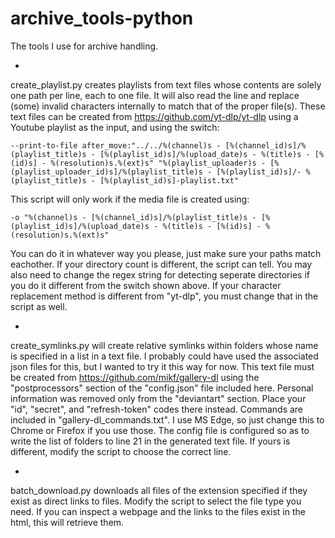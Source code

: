 # archive_tools-python
The tools I use for archive handling.

-

create_playlist.py creates playlists from text files whose contents are solely one path per line, each to one file.
It will also read the line and replace (some) invalid characters internally to match that of the proper file(s). 
These text files can be created from <https://github.com/yt-dlp/yt-dlp> using a Youtube playlist as the input, and using the switch: 

``` --print-to-file after_move:"../../%(channel)s - [%(channel_id)s]/%(playlist_title)s - [%(playlist_id)s]/%(upload_date)s - %(title)s - [%(id)s] - %(resolution)s.%(ext)s" "%(playlist_uploader)s - [%(playlist_uploader_id)s]/%(playlist_title)s - [%(playlist_id)s]/- %(playlist_title)s - [%(playlist_id)s]-playlist.txt" ``` 

This script will only work if the media file is created using: 

``` -o "%(channel)s - [%(channel_id)s]/%(playlist_title)s - [%(playlist_id)s]/%(upload_date)s - %(title)s - [%(id)s] - %(resolution)s.%(ext)s" ```

You can do it in whatever way you please, just make sure your paths match eachother. If your directory count is different, the script can tell. You may also need to change the regex string for detecting seperate directories if you do it different from the switch shown above. If your character replacement method is different from "yt-dlp", you must change that in the script as well.

-

create_symlinks.py will create relative symlinks within folders whose name is specified in a list in a text file. I probably could have used the associated json files for this, but I wanted to try it this way for now.
This text file must be created from https://github.com/mikf/gallery-dl using the "postprocessors" section of the "config.json" file included here. Personal information was removed only from the "deviantart" section. Place your "id", "secret", and "refresh-token" codes there instead. Commands are included in "gallery-dl_commands.txt". I use MS Edge, so just change this to Chrome or Firefox if you use those.
The config file is configured so as to write the list of folders to line 21 in the generated text file. If yours is different, modify the script to choose the correct line.

-

batch_download.py downloads all files of the extension specified if they exist as direct links to files. Modify the script to select the file type you need. If you can inspect a webpage and the links to the files exist in the html, this will retrieve them.
